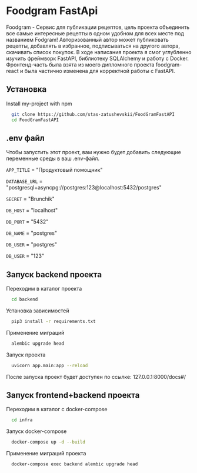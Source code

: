 
#  Foodgram FastApi

Foodgram - Сервис для публикации рецептов, цель проекта объединить все самые интересные рецепты в одном удобном для всех месте под названием Fodgram! Авторизованный автор может публиковать рецепты, добавлять в избранное, подписываться на другого автора, скачивать список покупок.
В ходе написания проекта я смог углубленно изучить фреймворк FastAPI, библиотеку SQLAlchemy и работу с Docker.
Фронтенд-часть была взята из моего дипломного проекта foodgram-react и была частично изменена для корректной работы с FastAPI.
## Установка

Install my-project with npm

```bash
  git clone https://github.com/stas-zatushevskii/FoodGramFastAPI
  cd FoodGramFastAPI
```
    
## .env файл

Чтобы запустить этот проект, вам нужно будет добавить следующие переменные среды в ваш .env-файл.

`APP_TITLE` = "Продуктовый помощник"

`DATABASE_URL` = "postgresql+asyncpg://postgres:123@localhost:5432/postgres"

`SECRET` = "Brunchik"

`DB_HOST` = "localhost"

`DB_PORT` = "5432"

`DB_NAME` = "postgres"

`DB_USER` = "postgres"

`DB_USER` = "123"
## Запуск backend проекта

Переходим в каталог проекта

```bash
  cd backend
```

Установка зависимостей

```bash
  pip3 install -r requirements.txt
```

Применение миграций

```bash
  alembic upgrade head
```

Запуск проекта

```bash
  uvicorn app.main:app --reload
```

После запуска проект будет доступен по ссылке:
127.0.0.1:8000/docs#/


## Запуск frontend+backend проекта

Переходим в каталог с docker-compose

```bash
  cd infra
```

Запуск docker-compose

```bash
  docker-compose up -d --build
```

Применение миграций проекта

```bash
  docker-compose exec backend alembic upgrade head
```